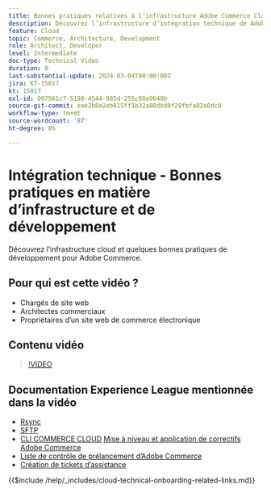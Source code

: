 ```yaml
---
title: Bonnes pratiques relatives à l’infrastructure Adobe Commerce Cloud et au développement
description: Découvrez l’infrastructure d’intégration technique de Adobe Commerce Cloud et les bonnes pratiques de développement.
feature: Cloud
topic: Commerce, Architecture, Development
role: Architect, Developer
level: Intermediate
doc-type: Technical Video
duration: 0
last-substantial-update: 2024-03-04T00:00:00Z
jira: KT-15017
kt: 15017
exl-id: 097561c7-5198-4544-985d-255c80a9648b
source-git-commit: eae2b8a2eb815ff1b32a80dbd0f29fbfa82a0dc0
workflow-type: tm+mt
source-wordcount: '87'
ht-degree: 0%

---
```


# Intégration technique - Bonnes pratiques en matière d’infrastructure et de développement

Découvrez l’infrastructure cloud et quelques bonnes pratiques de développement pour Adobe Commerce.

## Pour qui est cette vidéo ?

- Chargés de site web
- Architectes commerciaux
- Propriétaires d’un site web de commerce électronique

## Contenu vidéo

>[!VIDEO](https://video.tv.adobe.com/v/3427679?learn=on)

## Documentation Experience League mentionnée dans la vidéo

- [Rsync](https://experienceleague.adobe.com/docs/commerce-cloud-service/user-guide/develop/deploy/staging-production.html#migrate-files-using-rsync)
- [SFTP](https://experienceleague.adobe.com/docs/commerce-cloud-service/user-guide/develop/secure-connections.html#sftp)
- [CLI COMMERCE CLOUD](https://experienceleague.adobe.com/docs/commerce-cloud-service/user-guide/dev-tools/cloud-cli/cloud-cli-overview.html)
  [Mise à niveau et application de correctifs Adobe Commerce](https://experienceleague.adobe.com/docs/commerce-cloud-service/user-guide/develop/upgrade/apply-patches.html)
- [Liste de contrôle de prélancement d’Adobe Commerce](https://experienceleague.adobe.com/docs/commerce-cloud-service/user-guide/launch/checklist.html)
- [Création de tickets d’assistance](https://experienceleague.adobe.com/docs/commerce-knowledge-base/kb/help-center-guide/magento-help-center-user-guide.html)

{{$include /help/_includes/cloud-technical-onboarding-related-links.md}}
